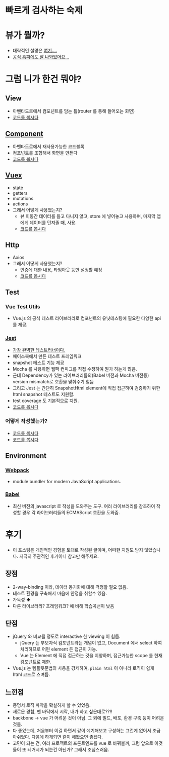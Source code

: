 
# 빠르게 검사하는 숙제

# 뷰가 뭘까?
 - 대략적인 설명은 [여기....](https://git-internal-ad.kabang.io/prodo.hyun/aventador/blob/develop/about.md)
 - [공식 홈피에도 잘 나와있어요...](https://kr.vuejs.org/v2/guide/index.html)
 
# 그럼 니가 한건 뭐야?

## View
- 아벤타도르에서 컴포넌트를 담는 틀(router 를 통해 들어오는 화면)
- [코드를 봅시다](https://git-internal-ad.kabang.io/prodo.hyun/aventador/tree/develop/src/views/report)

## [Component](https://kr.vuejs.org/v2/guide/components.html)
- 아벤타도르에서 재사용가능한 코드블록
- 컴포넌트를 조합해서 화면을 만든다
- [코드를 봅시다](https://git-internal-ad.kabang.io/prodo.hyun/aventador/tree/develop/src/components/report)

## [Vuex](https://vuex.vuejs.org/)
- state
- getters
- mutations
- actions
- 그래서 어떻게 사용했는지?
	- 뷰 이동간 데이터를 들고 다니지 않고, store 에 넣어놓고 사용하며, 마지막 앱에게 데이터를 던져줄 때, 사용.
	- [코드를 봅시다](https://git-internal-ad.kabang.io/prodo.hyun/aventador/tree/develop/src/infra/store)
	
## Http
- Axios
- 그래서 어떻게 사용했는지?
	- 인증에 대한 내용, 타임아웃 등만 설정할 예정
    - [코드를 봅시다](https://git-internal-ad.kabang.io/prodo.hyun/aventador/blob/develop/src/infra/http)
	
## Test

### [Vue Test Utils](https://vue-test-utils.vuejs.org/)
 - Vue.js 의 공식 테스트 라이브러리로 컴포넌트의 유닛테스팅에 필요한 다양한 api를 제공.
 
### [Jest](https://jestjs.io/docs/en/using-matchers)
 - [가장 완벽한 테스트러너이다.](https://vue-test-utils.vuejs.org/guides/#getting-started)
 - 페이스북에서 만든 테스트 프레임워크
 - snapshot 테스트 기능 제공
 - Mocha 를 사용하면 웹팩 컨피그를 직접 수정하여 뭔가 하는게 많음.
 - 근데 Dependency가 있는 라이브러리들의(Babel 버전과 Mocha 버전등) version mismatch로 호환을 맞춰주기 힘듬
 - 그리고 Jest 는 간단히 SnapshotHtml element에 직접 접근하여 검증하기 위한 html snapshot 테스트도 지원함.
 - test coverage 도 기본적으로 지원.
 - [코드를 봅시다](https://git-internal-ad.kabang.io/prodo.hyun/aventador/blob/develop/test/views/__snapshots__/Issuance.spec.js.snap)
 
### 어떻게 작성했는가?
- [코드를 봅시다](https://git-internal-ad.kabang.io/prodo.hyun/aventador/blob/develop/test/Sample.spec.js)
- [코드를 봅시다](https://git-internal-ad.kabang.io/prodo.hyun/aventador/blob/develop/test/views/__snapshots__/Issuance.spec.js.snap)

## Environment

### [Webpack](https://webpack.js.org/concepts)
 - module bundler for modern JavaScript applications.

### [Babel](https://babeljs.io/docs/en/)
 -  최신 버전의 javascript 로 작성을 도와주는 도구. 여러 라이브러리를 참조하여 작성할 경우 각 라이브러리들의 ECMAScript 호환을 도와줌.

# 후기
 - 이 포스팅은 개인적인 경험을 토대로 작성된 글이며, 어떠한 지원도 받지 않았습니다. 지극히 주관적인 후기이니 참고만 해주세요.
 
## 장점
 - 2-way-binding 이라, 데이터 동기화에 대해 걱정할 필요 없음.
 - 테스트 환경을 구축해서 마음에 안정을 취할수 있음.
 - 가독성 ⬆
 - 다른 라이브러리? 프레임워크? 에 비해 학습곡선이 낮음

## 단점
 - jQuery 와 비교될 정도로 interactive 한 viewing 이 힘듬.
    - jQuery 는 부모자식 컴포넌트라는 개념이 없고, Document 에서 select 하여 처리하므로 어떤 element 든 접근이 가능.
    - Vue 는 Element 에 직접 접근하는 것을 지양하며, 접근가능한 scope 를 현재 컴포넌트로 제한.
 - Vue.js 는 템플릿문법의 사용을 강제하여, `plain html` 이 아니라 로직이 쉽게 html 코드로 스며듬.
  
## 느낀점
 - 증명서 로직 파악을 확실하게 할 수 있었음.
 - 새로운 경험, 맨 바닥에서 시작, 내가 하고 싶은대로??!!
 - backbone -> vue 가 어려운 것이 아님. 그 외에 빌드, 배포, 환경 구축 등이 어려운 것들.
 - 다 좋았는데, 처음부터 이걸 하면서 같이 얘기해보고 구성하는 그런게 없어서 조금 아쉬었다. 다음에 하게되면 같이 해봤으면 좋겠다.
 - 고민이 되는 건, 여러 프로젝트의 프론트엔드를 vue 로 바꿔볼까, 그럼 앞으로 이것들이 또 레거시가 되는건 아닌가? 그래서 조심스러움.